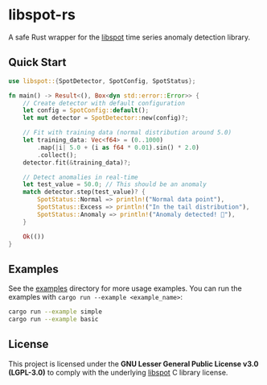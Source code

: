 # libspot-rs

A safe Rust wrapper for the [libspot](https://github.com/asiffer/libspot) time series anomaly detection library.

## Quick Start

```rust
use libspot::{SpotDetector, SpotConfig, SpotStatus};

fn main() -> Result<(), Box<dyn std::error::Error>> {
    // Create detector with default configuration
    let config = SpotConfig::default();
    let mut detector = SpotDetector::new(config)?;

    // Fit with training data (normal distribution around 5.0)
    let training_data: Vec<f64> = (0..1000)
        .map(|i| 5.0 + (i as f64 * 0.01).sin() * 2.0)
        .collect();
    detector.fit(&training_data)?;

    // Detect anomalies in real-time
    let test_value = 50.0; // This should be an anomaly
    match detector.step(test_value)? {
        SpotStatus::Normal => println!("Normal data point"),
        SpotStatus::Excess => println!("In the tail distribution"),
        SpotStatus::Anomaly => println!("Anomaly detected! 🚨"),
    }

    Ok(())
}
```

## Examples

See the [examples](./examples) directory for more usage examples.
You can run the examples with `cargo run --example <example_name>`:

```bash
cargo run --example simple
cargo run --example basic
```

## License

This project is licensed under the **GNU Lesser General Public License v3.0 (LGPL-3.0)**
to comply with the underlying [libspot](https://github.com/asiffer/libspot) C library license.
